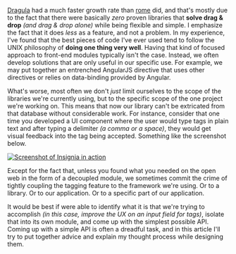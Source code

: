 [Dragula][1] had a much faster growth rate than [rome][2] did, and that's mostly due to the fact that there were basically _zero_ proven libraries that **solve drag & drop** _(and drag & drop alone)_ while being flexible and simple. I emphasize the fact that it does _less_ as a feature, and not a problem. In my experience, I've found that the best pieces of code I've ever used tend to follow the UNIX philosophy of **doing one thing very well**. Having that kind of focused approach to front-end modules typically isn't the case. Instead, we often develop solutions that are only useful in our specific use. For example, we may put together an entrenched AngularJS directive that uses other directives or relies on data-binding provided by Angular.

What's worse, most often we don't _just_ limit ourselves to the scope of the libraries we're currently using, but to the specific scope of the one project we're working on. This means that now our library can't be extricated from that database without considerable work. For instance, consider that one time you developed a UI component where the user would type tags in plain text and after typing a delimiter _(a comma or a space)_, they would get visual feedback into the tag being accepted. Something like the screenshot below.

[![Screenshot of Insignia in action][4]][3]

Except for the fact that, unless you found what you needed on the open web in the form of a decoupled module, we sometimes commit the crime of tightly coupling the tagging feature to the framework we're using. Or to a library. Or to our application. Or to a specific part of our application.

It would be best if were able to identify what it is that we're trying to accomplish _(in this case, improve the UX on an input field for tags)_, isolate that into its own module, and come up with the simplest possible API. Coming up with a simple API is often a dreadful task, and in this article I'll try to put together advice and explain my thought process while designing them.

[1]: https://github.com/bevacqua/dragula
[2]: https://github.com/bevacqua/rome
[3]: http://bevacqua.github.io/insignia/
[4]: https://camo.githubusercontent.com/2c61248fb1272df8a619c95c7acfdb8a3f7193bd/687474703a2f2f692e696d6775722e636f6d2f6d6879334676392e706e67
